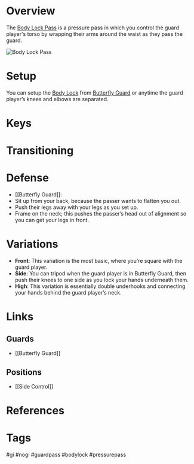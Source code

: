 # Overview
The <u>Body Lock Pass</u> is a pressure pass in which you control the guard player's torso by wrapping their arms around the waist as they pass the guard.

![Body Lock Pass](https://www.bjjee.com/wp-content/uploads/2021/09/bodylock-pass-1.jpg)
# Setup
You can setup the <u>Body Lock</u> from [Butterfly Guard](obsidian://open?vault=Obsidian-BJJ-Notes&file=Guards%2FButterfly%20Guard) or anytime the guard player’s knees and elbows are separated.
# Keys
# Transitioning
# Defense
- [[Butterfly Guard]]: 
- Sit up from your back, because the passer wants to flatten you out.
- Push their legs away with your legs as you set up.
- Frame on the neck; this pushes the passer’s head out of alignment so you can get your legs in front.
# Variations
- **Front**: This variation is the most basic, where you’re square with the guard player.
- **Side**: You can tripod when the guard player is in Butterfly Guard, then push their knees to one side as you lock your hands underneath them.
- **High**: This variation is essentially double underhooks and connecting your hands behind the guard player’s neck.
# Links
## Guards
- [[Butterfly Guard]]
## Positions
- [[Side Control]]
# References
# Tags
#gi #nogi #guardpass #bodylock #pressurepass 